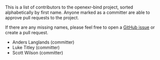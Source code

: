 This is a list of contributors to the openexr-bind project, sorted alphabetically by first name. Anyone marked as a committer are able to approve pull requests to the project.

If there are any missing names, please feel free to open a [GitHub issue](https://github.com/vfx-rs/openexr-bind/issues/new) or create a pull request.

- Anders Langlands (committer)
- Luke Titley (committer)
- Scott Wilson (committer)
